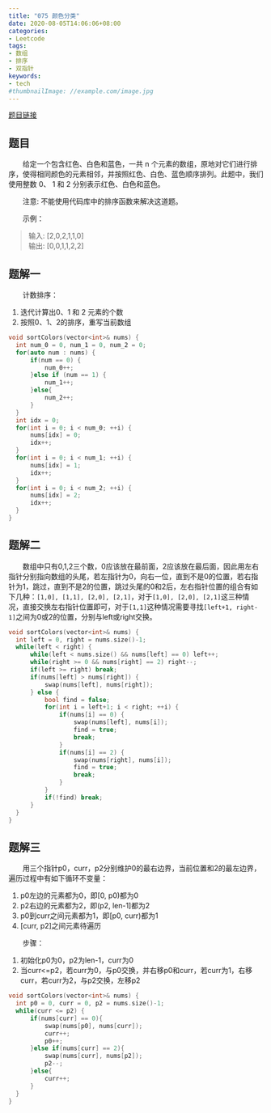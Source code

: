 ```yaml
---
title: "075 颜色分类"
date: 2020-08-05T14:06:06+08:00
categories:
- Leetcode
tags:
- 数组
- 排序
- 双指针
keywords:
- tech
#thumbnailImage: //example.com/image.jpg
---
```

[题目链接](https://leetcode-cn.com/problems/sort-colors/)
<!--more-->
## 题目
　　给定一个包含红色、白色和蓝色，一共 n 个元素的数组，原地对它们进行排序，使得相同颜色的元素相邻，并按照红色、白色、蓝色顺序排列。此题中，我们使用整数 0、 1 和 2 分别表示红色、白色和蓝色。

　　注意: 不能使用代码库中的排序函数来解决这道题。

　　示例：
> 输入: [2,0,2,1,1,0]  
> 输出: [0,0,1,1,2,2]

## 题解一
　　计数排序：
1. 迭代计算出0、1 和 2 元素的个数
2. 按照0、1、2的排序，重写当前数组

```cpp
void sortColors(vector<int>& nums) {
  int num_0 = 0, num_1 = 0, num_2 = 0;
  for(auto num : nums) {
      if(num == 0) {
          num_0++;
      }else if (num == 1) {
          num_1++;
      }else{
          num_2++;
      }
  }
  int idx = 0;
  for(int i = 0; i < num_0; ++i) {
      nums[idx] = 0;
      idx++;
  }
  for(int i = 0; i < num_1; ++i) {
      nums[idx] = 1;
      idx++;
  }
  for(int i = 0; i < num_2; ++i) {
      nums[idx] = 2;
      idx++;
  }
}
```

## 题解二
　　数组中只有0,1,2三个数，0应该放在最前面，2应该放在最后面，因此用左右指针分别指向数组的头尾，若左指针为0，向右一位，直到不是0的位置，若右指针为1，跳过，直到不是2的位置，跳过头尾的0和2后，左右指针位置的组合有如下几种：`[1,0], [1,1], [2,0], [2,1]`，对于`[1,0], [2,0], [2,1]`这三种情况，直接交换左右指针位置即可，对于`[1,1]`这种情况需要寻找`[left+1, right-1]`之间为0或2的位置，分别与left或right交换。

```cpp
void sortColors(vector<int>& nums) {
  int left = 0, right = nums.size()-1;
  while(left < right) {
      while(left < nums.size() && nums[left] == 0) left++;
      while(right >= 0 && nums[right] == 2) right--;
      if(left >= right) break;
      if(nums[left] > nums[right]) {
          swap(nums[left], nums[right]);
      } else {
          bool find = false;
          for(int i = left+1; i < right; ++i) {
              if(nums[i] == 0) {
                  swap(nums[left], nums[i]);
                  find = true;
                  break;
              }
              if(nums[i] == 2) {
                  swap(nums[right], nums[i]);
                  find = true;
                  break;
              }
          }
          if(!find) break;
      }
  }
}
```

## 题解三
　　用三个指针p0，curr，p2分别维护0的最右边界，当前位置和2的最左边界，遍历过程中有如下循环不变量：
1. p0左边的元素都为0，即[0, p0)都为0
2. p2右边的元素都为2，即(p2, len-1]都为2
3. p0到curr之间元素都为1，即[p0, curr)都为1
4. [curr, p2]之间元素待遍历

　　步骤：
1. 初始化p0为0，p2为len-1，curr为0
2. 当curr<=p2，若curr为0，与p0交换，并右移p0和curr，若curr为1，右移curr，若curr为2，与p2交换，左移p2

```cpp
void sortColors(vector<int>& nums) {
  int p0 = 0, curr = 0, p2 = nums.size()-1;
  while(curr <= p2) {
      if(nums[curr] == 0){
          swap(nums[p0], nums[curr]);
          curr++;
          p0++;
      }else if(nums[curr] == 2){
          swap(nums[curr], nums[p2]);
          p2--;
      }else{
          curr++;
      }
  }
}
```